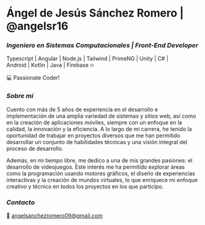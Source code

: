 # Ángel de Jesús Sánchez Romero | @angelsr16

### ***Ingeniero en Sistemas Computacionales | Front-End Developer***


Typescript | Angular | Node.js | Tailwind | PrimeNG | Unity | C# |  
Android | Kotlin | Java | Firebase 🔥  

💻 Passionate Coder! 


### ***Sobre mí***

Cuento con más de 5 años de experiencia en el desarrollo e implementación de una amplia variedad de sistemas y sitios web, así como en la creación de aplicaciones móviles, siempre con un enfoque en la calidad, la innovación y la eficiencia. A lo largo de mi carrera, he tenido la oportunidad de trabajar en proyectos diversos que me han permitido desarrollar un conjunto de habilidades técnicas y una visión integral del proceso de desarrollo.

Además, en mi tiempo libre, me dedico a una de mis grandes pasiones: el desarrollo de videojuegos. Este interés me ha permitido explorar áreas como la programación usando motores gráficos, el diseño de experiencias interactivas y la creación de mundos virtuales, lo que enriquece mi enfoque creativo y técnico en todos los proyectos en los que participo.

### ***Contacto***

📩 <angelsanchezromero09@gmail.com>
